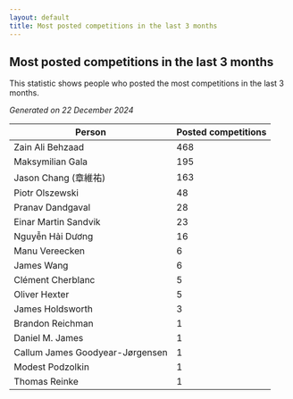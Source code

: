 ```yaml
---
layout: default
title: Most posted competitions in the last 3 months
---
```

## Most posted competitions in the last 3 months
This statistic shows people who posted the most competitions in the last 3 months.

*Generated on 22 December 2024*

| Person | Posted competitions |
| --- | --- |
| Zain Ali Behzaad | 468 |
| Maksymilian Gala | 195 |
| Jason Chang (章維祐) | 163 |
| Piotr Olszewski | 48 |
| Pranav Dandgaval | 28 |
| Einar Martin Sandvik | 23 |
| Nguyễn Hải Dương | 16 |
| Manu Vereecken | 6 |
| James Wang | 6 |
| Clément Cherblanc | 5 |
| Oliver Hexter | 5 |
| James Holdsworth | 3 |
| Brandon Reichman | 1 |
| Daniel M. James | 1 |
| Callum James Goodyear-Jørgensen | 1 |
| Modest Podzolkin | 1 |
| Thomas Reinke | 1 |
